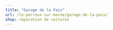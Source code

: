 ```yaml
---
title: "Garage de la Paix"
url: /le-perreux-sur-marne/garage-de-la-paix/
shop: réparation de voitures
---
```

